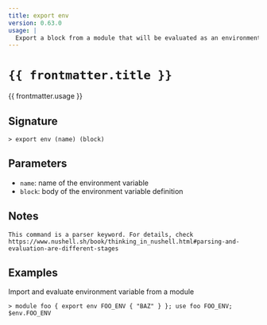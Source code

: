 ```yaml
---
title: export env
version: 0.63.0
usage: |
  Export a block from a module that will be evaluated as an environment variable when imported.
---
```


<script>
  import { usePageFrontmatter } from '@vuepress/client';
  export default { computed: { frontmatter() { return usePageFrontmatter().value; } } }
</script>

# <code>{{ frontmatter.title }}</code>

<div style='white-space: pre-wrap;'>{{ frontmatter.usage }}</div>

## Signature

```> export env (name) (block)```

## Parameters

 -  `name`: name of the environment variable
 -  `block`: body of the environment variable definition

## Notes
```text
This command is a parser keyword. For details, check
https://www.nushell.sh/book/thinking_in_nushell.html#parsing-and-evaluation-are-different-stages
```
## Examples

Import and evaluate environment variable from a module
```shell
> module foo { export env FOO_ENV { "BAZ" } }; use foo FOO_ENV; $env.FOO_ENV
```
